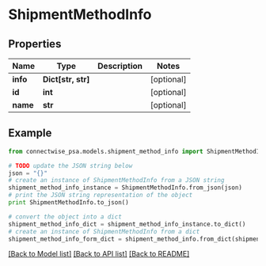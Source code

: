 # ShipmentMethodInfo


## Properties
Name | Type | Description | Notes
------------ | ------------- | ------------- | -------------
**info** | **Dict[str, str]** |  | [optional] 
**id** | **int** |  | [optional] 
**name** | **str** |  | [optional] 

## Example

```python
from connectwise_psa.models.shipment_method_info import ShipmentMethodInfo

# TODO update the JSON string below
json = "{}"
# create an instance of ShipmentMethodInfo from a JSON string
shipment_method_info_instance = ShipmentMethodInfo.from_json(json)
# print the JSON string representation of the object
print ShipmentMethodInfo.to_json()

# convert the object into a dict
shipment_method_info_dict = shipment_method_info_instance.to_dict()
# create an instance of ShipmentMethodInfo from a dict
shipment_method_info_form_dict = shipment_method_info.from_dict(shipment_method_info_dict)
```
[[Back to Model list]](../README.md#documentation-for-models) [[Back to API list]](../README.md#documentation-for-api-endpoints) [[Back to README]](../README.md)


